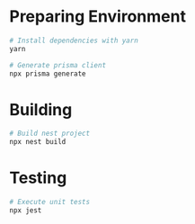 # Preparing Environment
```bash
# Install dependencies with yarn
yarn

# Generate prisma client
npx prisma generate
```

# Building

```bash
# Build nest project
npx nest build
```

# Testing
```bash
# Execute unit tests
npx jest
```